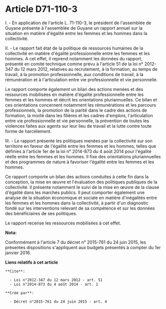 # Article D71-110-3

I. - En application de l'article L. 71-110-3, le président de l'assemblée de Guyane présente à l'assemblée de Guyane un
rapport annuel sur la situation en matière d'égalité entre les femmes et les hommes dans la collectivité.

II. - Le rapport fait état de la politique de ressources humaines de la collectivité en matière d'égalité professionnelle
entre les femmes et les hommes. A cet effet, il reprend notamment les données du rapport, présenté en comité technique comme
prévu à l'article 51 de la loi n° 2012-347 du 12 mars 2012, relatives au recrutement, à la formation, au temps de travail, à
la promotion professionnelle, aux conditions de travail, à la rémunération et à l'articulation entre vie professionnelle et
vie personnelle.

Le rapport comporte également un bilan des actions menées et des ressources mobilisées en matière d'égalité professionnelle
entre les femmes et les hommes et décrit les orientations pluriannuelles. Ce bilan et ces orientations concernent notamment
les rémunérations et les parcours professionnels, la promotion de la parité dans le cadre des actions de formation, la mixité
dans les filières et les cadres d'emplois, l'articulation entre vie professionnelle et vie personnelle, la prévention de
toutes les violences faites aux agents sur leur lieu de travail et la lutte contre toute forme de harcèlement.

III. - Le rapport présente les politiques menées par la collectivité sur son territoire en faveur de l'égalité entre les
femmes et les hommes, telles que définies à l'article 1er de la loi n° 2014-873 du 4 août 2014 pour l'égalité réelle entre
les femmes et les hommes. Il fixe des orientations pluriannuelles et des programmes de nature à favoriser l'égalité entre les
femmes et les hommes.

Ce rapport comporte un bilan des actions conduites à cette fin dans la conception, la mise en œuvre et l'évaluation des
politiques publiques de la collectivité. Il présente notamment le suivi de la mise en œuvre de la clause d'égalité dans les
marchés publics. Il peut comporter également une analyse de la situation économique et sociale en matière d'inégalités entre
les femmes et les hommes dans la collectivité, à partir d'un diagnostic fondé sur les interventions relevant de sa compétence
et sur les données des bénéficiaires de ses politiques.

Le rapport recense les ressources mobilisées à cet effet.

**Nota:**

Conformément à l'article 7 du décret n° 2015-761 du 24 juin 2015, les présentes dispositions s'appliquent aux budgets
présentés à compter du 1er janvier 2016.

**Liens relatifs à cet article**

	**Cite**:

	  - Loi n°2012-347 du 12 mars 2012 - art. 51
	  - Loi n°2014-873 du 4 août 2014 - art. 1

	**Créé par**:

	  - Décret n°2015-761 du 24 juin 2015 - art. 4
